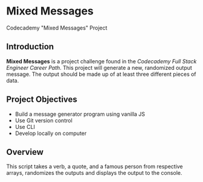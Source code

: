 # Mixed Messages

Codecademy "Mixed Messages" Project

## Introduction

**Mixed Messages** is a project challenge found in the _Codecademy Full Stack Engineer Career Path_. This project will generate a new, randomized output message. The output should be made up of at least three different pieces of data.

## Project Objectives

- Build a message generator program using vanilla JS
- Use Git version control
- Use CLI
- Develop locally on computer

## Overview
This script takes a verb, a quote, and a famous person from respective arrays, randomizes the outputs and displays the output to the console.
